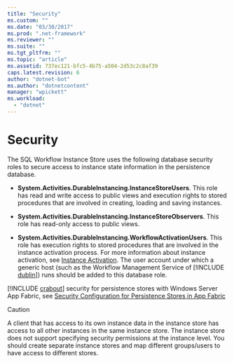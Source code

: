 ```yaml
---
title: "Security"
ms.custom: ""
ms.date: "03/30/2017"
ms.prod: ".net-framework"
ms.reviewer: ""
ms.suite: ""
ms.tgt_pltfrm: ""
ms.topic: "article"
ms.assetid: 737ec121-bfc5-4b75-a504-2d53c2c8af39
caps.latest.revision: 6
author: "dotnet-bot"
ms.author: "dotnetcontent"
manager: "wpickett"
ms.workload: 
  - "dotnet"
---
```

# Security
The SQL Workflow Instance Store uses the following database security roles to secure access to instance state information in the persistence database.  
  
- **System.Activities.DurableInstancing.InstanceStoreUsers**. This role has read and write access to public views and execution rights to stored procedures that are involved in creating, loading and saving instances.  
  
- **System.Activities.DurableInstancing.InstanceStoreObservers**. This role has read-only access to public views.  
  
- **System.Activities.DurableInstancing.WorkflowActivationUsers**. This role has execution rights to stored procedures that are involved in the instance activation process. For more information about instance activation, see [Instance Activation](../../../docs/framework/windows-workflow-foundation/instance-activation.md). The user account under which a generic host (such as the Workflow Management Service of [!INCLUDE [dublin](../../../includes/dublin-md.md)]) runs should be added to this database role.  
  
 [!INCLUDE [crabout](../../../includes/crabout-md.md)] security for persistence stores with Windows Server App Fabric, see [Security Configuration for Persistence Stores in App Fabric](http://go.microsoft.com/fwlink/?LinkId=201208)  
  
> [!CAUTION]
>  A client that has access to its own instance data in the instance store has access to all other instances in the same instance store. The instance store does not support specifying security permissions at the instance level. You should create separate instance stores and map different groups/users to have access to different stores.
